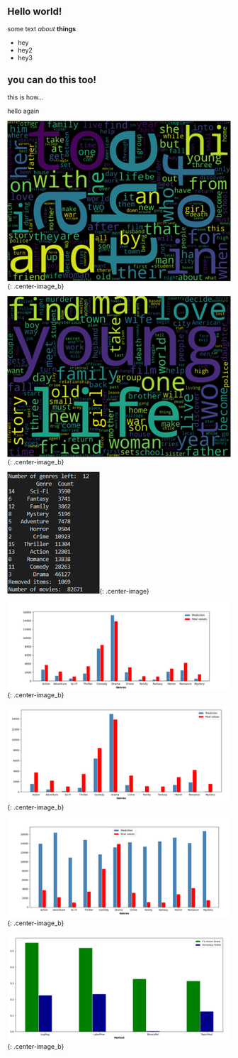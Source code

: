 ## Hello world!

some text _about_ **things**
- hey
- hey2
- hey3


## you can do this too!

this is how...

hello again

![Word Cloud](/images/wordcloud_without_pre.png){: .center-image_b}

![Word Cloud](/images/wordcloud.png){: .center-image_b}

![Word Cloud](/images/Genres.png){: .center-image}

![Word Cloud](/images/logisticreg.png){: .center-image_b}

![Word Cloud](/images/LabelPower.png){: .center-image_b}

![Word Cloud](/images/BinaryRel.png){: .center-image_b}

![Word Cloud](/images/scores.png){: .center-image_b}
